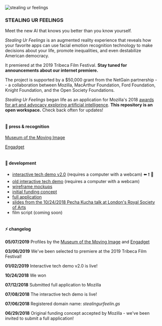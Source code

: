 ![stealing ur feelings](https://github.com/noahlevenson/stealing-ur-feelings/blob/master/suf_gif_04192019.gif)

### STEALING UR FEELINGS

Meet the new AI that knows you better than you know yourself.

*Stealing Ur Feelings* is an augmented reality experience that reveals how your favorite apps can use facial emotion recognition technology to make decisions about your life, promote inequalities, and even destabilize American democracy.

It premiered at the 2019 Tribeca Film Festival. **Stay tuned for announcements about our internet premiere.**

The project is supported by a $50,000 grant from the NetGain partnership -- a collaboration between Mozilla, MacArthur Foundation, Ford Foundation, Knight Foundation, and the Open Society Foundations. 

*Stealing Ur Feelings* began life as an application for Mozilla's 2018 [awards for art and advocacy exploring artificial intelligence](https://blog.mozilla.org/blog/2018/06/04/mozilla-announces-225000-for-art-and-advocacy-exploring-artificial-intelligence/). **This repository is an open workspace.** Check back often for updates!
<br/><br/>

#### :newspaper: press & recognition
[Museum of the Moving Image](http://www.scienceandfilm.org/articles/3216/stealing-ur-feelings)

[Engadget](https://www.engadget.com/2019/05/02/stealing-ur-feelings-ar-film-facial-recognition-tribeca-2019-kanye-pizza/)
<br/><br/>

#### :eyes: development
* [interactive tech demo v2.0](https://noahlevenson.github.io/stealing-ur-feelings/tech-demo-v2/) (requires a computer with a webcam) :arrow_left: :exclamation: :movie_camera:
* [old interactive tech demo](https://noahlevenson.github.io/stealing-ur-feelings/tech-demo/) (requires a computer with a webcam) 
* [wireframe mockups](https://noahlevenson.github.io/stealing-ur-feelings/media/wireframes_07112018.pdf)
* [initial funding concept](https://github.com/noahlevenson/stealing-ur-feelings/blob/master/media/initial-funding-concept.md)
* [full application](https://github.com/noahlevenson/stealing-ur-feelings/blob/master/media/full-application.md)
* [slides from the 10/24/2018 Pecha Kucha talk at London's Royal Society of Arts](https://docs.google.com/presentation/d/e/2PACX-1vSGp751HRvqRZc-oWQM_JA9mb0IfSe8w2bBLbMmNi3-fb2gRVuUeyUqYsko0Gatd53z2BETPx-63Ybk/pub?start=false&loop=false&delayms=20000)
* film script (coming soon)
<br/><br/>

#### :zap: changelog
**05/07/2019** Profiles by the [Museum of the Moving Image](http://www.scienceandfilm.org/articles/3216/stealing-ur-feelings) and [Engadget](https://www.engadget.com/2019/05/02/stealing-ur-feelings-ar-film-facial-recognition-tribeca-2019-kanye-pizza/)

**03/06/2019** We've been selected to premiere at the 2019 Tribeca Film Festival! 

**01/02/2019** Interactive tech demo v2.0 is live!

**10/24/2018** We won 

**07/12/2018** Submitted full application to Mozilla

**07/08/2018** The interactive tech demo is live!

**07/06/2018** Registered domain name: *stealingurfeelin.gs*

**06/29/2018** Original funding concept accepted by Mozilla - we've been invited to submit a full application! 

